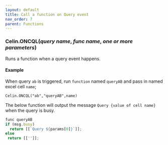 ```yaml
---
layout: default
title: Call a function on Query event
nav_order: 7
parent: Functions
---
```


### Celin.ONCQL(_query name_, _func name_, _one or more parameters_)

Runs a function when a query event happens.

#### Example

When query `ab` is triggered, run `function` named `queryAB` and pass in named excel cell `name`;

``` excel
Celin.ONCQL("ab","queryAB",name)
```

The below function will output the message `Query {value of cell name}` when the query is busy.

``` js
func queryAB
if (msg.busy)
  return [[`Query ${params[0]}`]];
else 
 return [['']];
```
